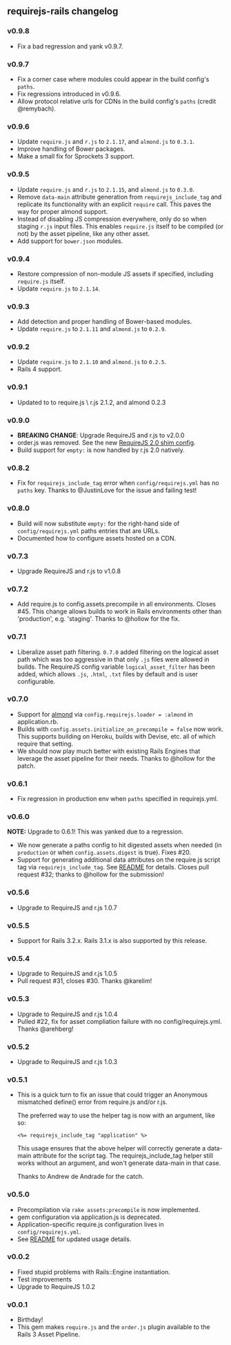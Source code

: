 <!-- Marked Style: GitHub -->

## requirejs-rails changelog

### v0.9.8

- Fix a bad regression and yank v0.9.7.

### v0.9.7

- Fix a corner case where modules could appear in the build config's `paths`.
- Fix regressions introduced in v0.9.6.
- Allow protocol relative urls for CDNs in the build config's `paths` (credit @remybach).

### v0.9.6

- Update `require.js` and `r.js` to `2.1.17`, and `almond.js` to `0.3.1`.
- Improve handling of Bower packages.
- Make a small fix for Sprockets 3 support.

### v0.9.5

- Update `require.js` and `r.js` to `2.1.15`, and `almond.js` to `0.3.0`.
- Remove `data-main` attribute generation from `requirejs_include_tag` and replicate its functionality with an explicit
  `require` call. This paves the way for proper almond support.
- Instead of disabling JS compression everywhere, only do so when staging `r.js` input files. This enables `require.js`
  itself to be compiled (or not) by the asset pipeline, like any other asset.
- Add support for `bower.json` modules.

### v0.9.4

- Restore compression of non-module JS assets if specified, including `require.js` itself.
- Update `require.js` to `2.1.14`.

### v0.9.3

- Add detection and proper handling of Bower-based modules.
- Update `require.js` to `2.1.11` and `almond.js` to `0.2.9`.

### v0.9.2

- Update `require.js` to `2.1.10` and `almond.js` to `0.2.5`.
- Rails 4 support.

### v0.9.1

- Updated to to require.js \ r.js 2.1.2, and almond 0.2.3

### v0.9.0

- **BREAKING CHANGE**: Upgrade RequireJS and r.js to v2.0.0
- order.js was removed. See the new [RequireJS 2.0 shim config](https://github.com/jrburke/requirejs/wiki/Upgrading-to-RequireJS-2.0#wiki-shim).
- Build support for `empty:` is now handled by r.js 2.0 natively.

### v0.8.2

- Fix for `requirejs_include_tag` error when `config/requirejs.yml` has no
  `paths` key.  Thanks to @JustinLove for the issue and failing test!

### v0.8.0

- Build will now substitute `empty:` for the right-hand side of
  `config/requirejs.yml` paths entries that are URLs.
- Documented how to configure assets hosted on a CDN.

### v0.7.3

- Upgrade RequireJS and r.js to v1.0.8

### v0.7.2

- Add require.js to config.assets.precompile in all environments.  Closes #45.
  This change allows builds to work in Rails environments other than
  'production', e.g. 'staging'.  Thanks to @hollow for the fix.

### v0.7.1

- Liberalize asset path filtering.  `0.7.0` added filtering on the logical
  asset path which was too aggressive in that only `.js` files were allowed in
  builds.  The RequireJS config variable `logical_asset_filter` has been
  added, which allows `.js`, `.html`, `.txt` files by default and is user
  configurable.

### v0.7.0

- Support for [almond](https://github.com/jrburke/almond) via
  `config.requirejs.loader = :almond` in application.rb.
- Builds with `config.assets.initialize_on_precompile = false` now work.
  This supports building on Heroku, builds with Devise, etc. all of
  which require that setting.
- We should now play much better with existing Rails Engines that
  leverage the asset pipeline for their needs.  Thanks to @hollow for the
  patch.

### v0.6.1

- Fix regression in production env when `paths` specified in requirejs.yml.

### v0.6.0

**NOTE:** Upgrade to 0.6.1! This was yanked due to a regression.

- We now generate a paths config to hit digested assets when needed (in
  `production` or when `config.assets.digest` is true). Fixes #20.
- Support for generating additional data attributes on the require.js script
  tag via `requirejs_include_tag`. See [README](README.md) for details. Closes 
  pull request #32; thanks to @hollow for the submission!

### v0.5.6

- Upgrade to RequireJS and r.js 1.0.7

### v0.5.5

- Support for Rails 3.2.x.  Rails 3.1.x is also supported by this release.

### v0.5.4

- Upgrade to RequireJS and r.js 1.0.5
- Pull request #31, closes #30.  Thanks @karelim!

### v0.5.3

- Upgrade to RequireJS and r.js 1.0.4
- Pulled #22, fix for asset compliation failure with no config/requirejs.yml.
  Thanks @arehberg!

### v0.5.2

- Upgrade to RequireJS and r.js 1.0.3

### v0.5.1

- This is a quick turn to fix an issue that could trigger an Anonymous mismatched define() error from require.js and/or r.js.

    The preferred way to use the helper tag is now with an argument, like
    so:

    ```erb
    <%= requirejs_include_tag "application" %>
    ```

    This usage ensures that the above helper will correctly generate a
    data-main attribute for the script tag.  The requirejs_include_tag
    helper still works without an argument, and won't generate data-main
    in that case.

    Thanks to Andrew de Andrade for the catch.

### v0.5.0

- Precompilation via `rake assets:precompile` is now implemented.
- gem configuration via application.js is deprecated.
- Application-specific require.js configuration lives in `config/requirejs.yml`.
- See [README](README.md) for updated usage details.

### v0.0.2

- Fixed stupid problems with Rails::Engine instantiation.
- Test improvements
- Upgrade to RequireJS 1.0.2

### v0.0.1

- Birthday!
- This gem makes `require.js` and the `order.js` plugin available to the Rails 3 Asset Pipeline.
